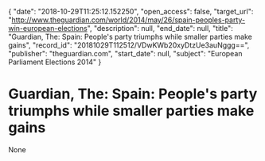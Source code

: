 {
  "date": "2018-10-29T11:25:12.152250", 
  "open_access": false, 
  "target_url": "http://www.theguardian.com/world/2014/may/26/spain-peoples-party-win-european-elections", 
  "description": null, 
  "end_date": null, 
  "title": "Guardian, The: Spain: People's party triumphs while smaller parties make gains", 
  "record_id": "20181029T112512/VDwKWb20xyDtzUe3auNggg==", 
  "publisher": "theguardian.com", 
  "start_date": null, 
  "subject": "European Parliament Elections 2014"
}

# Guardian, The: Spain: People's party triumphs while smaller parties make gains

None